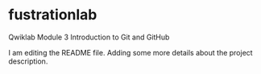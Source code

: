 # fustrationlab
Qwiklab Module 3 Introduction to Git and GitHub

I am editing the README file. Adding some more details about the project description.
